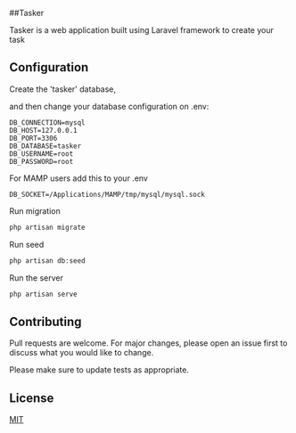 ##Tasker

Tasker is a web application built using Laravel framework to create your task

## Configuration

Create the 'tasker' database,

and then change your database configuration on .env:

```env
DB_CONNECTION=mysql
DB_HOST=127.0.0.1
DB_PORT=3306
DB_DATABASE=tasker
DB_USERNAME=root
DB_PASSWORD=root
```

For MAMP users add this to your .env

```env
DB_SOCKET=/Applications/MAMP/tmp/mysql/mysql.sock
```

Run migration

```php
php artisan migrate
```

Run seed

```php
php artisan db:seed
```

Run the server

```php
php artisan serve
```

## Contributing

Pull requests are welcome. For major changes, please open an issue first to discuss what you would like to change.

Please make sure to update tests as appropriate.

## License

[MIT](https://choosealicense.com/licenses/mit/)
